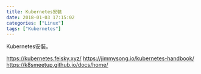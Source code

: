 ```yaml
---
title: Kubernetes安裝
date: 2018-01-03 17:15:02
categories: ["Linux"]
tags: ["Kubernetes"]
---
```


Kubernetes安裝。

<!-- more -->

https://kubernetes.feisky.xyz/
https://jimmysong.io/kubernetes-handbook/
https://k8smeetup.github.io/docs/home/